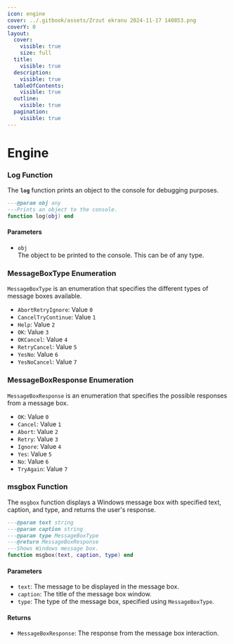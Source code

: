 ```yaml
---
icon: engine
cover: ../.gitbook/assets/Zrzut ekranu 2024-11-17 140853.png
coverY: 0
layout:
  cover:
    visible: true
    size: full
  title:
    visible: true
  description:
    visible: true
  tableOfContents:
    visible: true
  outline:
    visible: true
  pagination:
    visible: true
---
```


# Engine

### Log Function

The **`log`** function prints an object to the console for debugging purposes.

```lua
---@param obj any
---Prints an object to the console.
function log(obj) end
```

#### Parameters

* `obj`\
  The object to be printed to the console. This can be of any type.

### MessageBoxType Enumeration

`MessageBoxType` is an enumeration that specifies the different types of message boxes available.

* `AbortRetryIgnore`: Value `0`
* `CancelTryContinue`: Value `1`
* `Help`: Value `2`
* `OK`: Value `3`
* `OKCancel`: Value `4`
* `RetryCancel`: Value `5`
* `YesNo`: Value `6`
* `YesNoCancel`: Value `7`

### MessageBoxResponse Enumeration

`MessageBoxResponse` is an enumeration that specifies the possible responses from a message box.

* `OK`: Value `0`
* `Cancel`: Value `1`
* `Abort`: Value `2`
* `Retry`: Value `3`
* `Ignore`: Value `4`
* `Yes`: Value `5`
* `No`: Value `6`
* `TryAgain`: Value `7`

### msgbox Function

The `msgbox` function displays a Windows message box with specified text, caption, and type, and returns the user's response.

```lua
---@param text string
---@param caption string
---@param type MessageBoxType
---@return MessageBoxResponse
---Shows Windows message box.
function msgbox(text, caption, type) end
```

#### Parameters

* `text`: The message to be displayed in the message box.
* `caption`: The title of the message box window.
* `type`: The type of the message box, specified using `MessageBoxType`.

#### Returns

* `MessageBoxResponse`: The response from the message box interaction.
